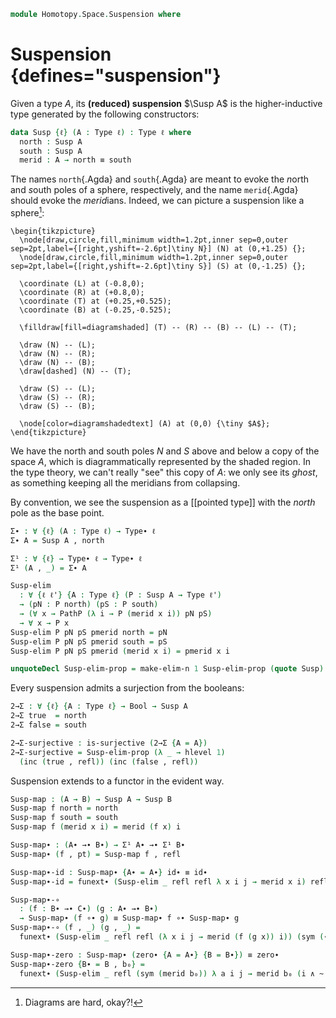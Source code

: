 <!--
```agda
open import 1Lab.Reflection.Induction
open import 1Lab.Prelude
```
-->

```agda
module Homotopy.Space.Suspension where
```

<!--
```agda
private variable
  ℓ : Level
  A B C : Type ℓ
  A∙ B∙ C∙ : Type∙ ℓ
```
-->

# Suspension {defines="suspension"}

Given a type $A$, its **(reduced) suspension** $\Susp A$ is the
higher-inductive type generated by the following constructors:

```agda
data Susp {ℓ} (A : Type ℓ) : Type ℓ where
  north : Susp A
  south : Susp A
  merid : A → north ≡ south
```

The names `north`{.Agda} and `south`{.Agda} are meant to evoke the
*n*orth and *s*outh poles of a sphere, respectively, and the name
`merid`{.Agda} should evoke the *merid*ians. Indeed, we can picture a
suspension like a sphere[^diamond]:

[^diamond]: Diagrams are hard, okay?!

~~~{.quiver}
\begin{tikzpicture}
  \node[draw,circle,fill,minimum width=1.2pt,inner sep=0,outer sep=2pt,label={[right,yshift=-2.6pt]\tiny N}] (N) at (0,+1.25) {};
  \node[draw,circle,fill,minimum width=1.2pt,inner sep=0,outer sep=2pt,label={[right,yshift=-2.6pt]\tiny S}] (S) at (0,-1.25) {};

  \coordinate (L) at (-0.8,0);
  \coordinate (R) at (+0.8,0);
  \coordinate (T) at (+0.25,+0.525);
  \coordinate (B) at (-0.25,-0.525);

  \filldraw[fill=diagramshaded] (T) -- (R) -- (B) -- (L) -- (T);

  \draw (N) -- (L);
  \draw (N) -- (R);
  \draw (N) -- (B);
  \draw[dashed] (N) -- (T);

  \draw (S) -- (L);
  \draw (S) -- (R);
  \draw (S) -- (B);

  \node[color=diagramshadedtext] (A) at (0,0) {\tiny $A$};
\end{tikzpicture}
~~~

We have the north and south poles $N$ and $S$ above and below a copy of
the space $A$, which is diagrammatically represented by the <span
class=shaded>shaded</span> region. In the type theory, we can't really
"see" this copy of $A$: we only see its _ghost_, as something keeping
all the meridians from collapsing.

By convention, we see the suspension as a [[pointed type]] with the
*north* pole as the base point.

```agda
Σ∙ : ∀ {ℓ} (A : Type ℓ) → Type∙ ℓ
Σ∙ A = Susp A , north

Σ¹ : ∀ {ℓ} → Type∙ ℓ → Type∙ ℓ
Σ¹ (A , _) = Σ∙ A
```

```agda
Susp-elim
  : ∀ {ℓ ℓ'} {A : Type ℓ} (P : Susp A → Type ℓ')
  → (pN : P north) (pS : P south)
  → (∀ x → PathP (λ i → P (merid x i)) pN pS)
  → ∀ x → P x
Susp-elim P pN pS pmerid north = pN
Susp-elim P pN pS pmerid south = pS
Susp-elim P pN pS pmerid (merid x i) = pmerid x i

unquoteDecl Susp-elim-prop = make-elim-n 1 Susp-elim-prop (quote Susp)
```

Every suspension admits a surjection from the booleans:

```agda
2→Σ : ∀ {ℓ} {A : Type ℓ} → Bool → Susp A
2→Σ true  = north
2→Σ false = south

2→Σ-surjective : is-surjective (2→Σ {A = A})
2→Σ-surjective = Susp-elim-prop (λ _ → hlevel 1)
  (inc (true , refl)) (inc (false , refl))
```

Suspension extends to a functor in the evident way.

```agda
Susp-map : (A → B) → Susp A → Susp B
Susp-map f north = north
Susp-map f south = south
Susp-map f (merid x i) = merid (f x) i

Susp-map∙ : (A∙ →∙ B∙) → Σ¹ A∙ →∙ Σ¹ B∙
Susp-map∙ (f , pt) = Susp-map f , refl

Susp-map∙-id : Susp-map∙ {A∙ = A∙} id∙ ≡ id∙
Susp-map∙-id = funext∙ (Susp-elim _ refl refl λ x i j → merid x i) refl

Susp-map∙-∘
  : (f : B∙ →∙ C∙) (g : A∙ →∙ B∙)
  → Susp-map∙ (f ∘∙ g) ≡ Susp-map∙ f ∘∙ Susp-map∙ g
Susp-map∙-∘ (f , _) (g , _) =
  funext∙ (Susp-elim _ refl refl (λ x i j → merid (f (g x)) i)) (sym (∙-idl _))

Susp-map∙-zero : Susp-map∙ (zero∙ {A = A∙} {B = B∙}) ≡ zero∙
Susp-map∙-zero {B∙ = B , b₀} =
  funext∙ (Susp-elim _ refl (sym (merid b₀)) λ a i j → merid b₀ (i ∧ ~ j)) refl
```

<!--
```agda
Susp-Maps∙ : Maps∙ A∙ B∙ →∙ Maps∙ (Σ¹ A∙) (Σ¹ B∙)
Susp-Maps∙ .fst = Susp-map∙
Susp-Maps∙ {A∙ = A∙} {B∙ = B∙} .snd = Susp-map∙-zero {A∙ = A∙} {B∙ = B∙}

Susp-ap : A∙ ≃∙ B∙ → Σ¹ A∙ ≃∙ Σ¹ B∙
Susp-ap (e , pt) .fst .fst = Susp-map (e .fst)
Susp-ap (e , pt) .fst .snd = is-iso→is-equiv λ where
  .is-iso.from → Susp-elim _ north south (λ x → merid (Equiv.from e x))
  .is-iso.rinv → Susp-elim _ refl refl λ x i j → merid (Equiv.ε e x j) i
  .is-iso.linv → Susp-elim _ refl refl λ x i j → merid (Equiv.η e x j) i
Susp-ap (e , pt) .snd = refl
```
-->
